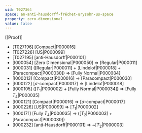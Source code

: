 ```yaml
---
uid: T027364
space: an-anti-hausdorff-fréchet-urysohn-us-space
property: zero-dimensional
value: false
---
```

[[Proof]]

* [T027196] [Compact|P000016]
* [T027226] [US|P000099]
* [T027195] [anti-Hausdorff|P000101]
* [I000054] [Zero Dimensional|P000050] => [Regular|P000011]
* [I000031] ([Regular|P000011] + [Lindelof|P000018] + [Paracompact|P000030]) => [Fully Normal|P000034]
* [I000013] [Compact|P000016] => [Paracompact|P000030]
* [I000122] [$\sigma$-compact|P000017] => [Lindelof|P000018]
* [I000105] ([$T_1$|P000002] + [Fully Normal|P000034]) => [Fully $T_4$|P000035]
* [I000121] [Compact|P000016] => [$\sigma$-compact|P000017]
* [I000226] [US|P000099] => [$T_1$|P000002]
* [I000171] [Fully $T_4$|P000035] => ([$T_2$|P000003] + [Paracompact|P000030])
* [I000232] [anti-Hausdorff|P000101] => ~[$T_2$|P000003]

